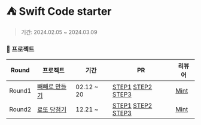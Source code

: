 # ⛺️ Swift Code starter
>기간:  2024.02.05 ~ 2024.03.09

### 📁 프로젝트

|Round|프로젝트|기간|PR|리뷰어|
|------|------|--|---|----|
|Round1|[빼빼로 만들기](https://github.com/chaehyunp/swift-starter-Round1/tree/ss_14_smolder)|02.12 ~ 20|[STEP1](https://github.com/yagom-academy/swift-starter-Round1/pull/883)  [STEP2](https://github.com/yagom-academy/swift-starter-Round1/pull/893)  [STEP3](https://github.com/yagom-academy/swift-starter-Round1/pull/896)| [Mint](https://github.com/mint3382)|
|Round2|[로또 당첨기](https://github.com/chaehyunp/swift-starter-Round2/tree/ss_14_smolder)|12.21 ~ |[STEP1](https://github.com/yagom-academy/swift-starter-Round2/pull/713) [STEP2](https://github.com/yagom-academy/swift-starter-Round2/pull/714) [STEP3]() | [Mint](https://github.com/mint3382)|
